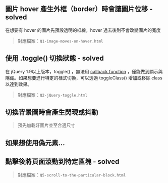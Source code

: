 ## 圖片 hover 產生外框（border）時會讓圖片位移 - solved
在想要有 hover 的圖片先預設透明的框線，hover 過去後則不會改變圖片的寬度
> 對應檔案：`Q1-image-moves-on-hover.html`

## 使用 .toggle() 切換狀態 - solved
在 jQuery 1.9以上版本，toggle() ，無法用 [callback function](https://expect7.pixnet.net/blog/post/38296922) ，僅能做到顯示與隱藏。如果想要進行特定的樣式切換，可以透過 toggleClass() 增加或移除 class 以達到效果。 
> 對應檔案：`Q2-jQuery-toggle.html`

## 切換背景圖時會產生閃現或抖動
> 預先加載好圖片並至合適尺寸

## 如果想使用偽元素…

## 點擊後將頁面滾動到特定區塊 - solved　
> 對應檔案：`Q5-scroll-to-the-particular-block.html`
